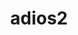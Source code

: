 ---
title: "adios2"
layout: cache
categories: [package, develop-2023-12-03]
meta: {"versions": ["2.8.3", "2.9.2"], "compilers": ["cce@=15.0.1", "gcc@=10.3.0", "gcc@=11.1.0", "gcc@=11.4.0", "gcc@=7.3.1", "gcc@=9.4.0", "oneapi@=2023.2.0"], "oss": ["amzn2", "rhel8", "sle_hpc15", "ubuntu20.04"], "platforms": ["linux"], "targets": ["aarch64", "neoverse_n1", "neoverse_v1", "ppc64le", "x86_64_v3", "x86_64_v4", "zen4"], "stacks": ["aws-isc", "aws-isc-aarch64", "data-vis-sdk", "e4s", "e4s-cray-rhel", "e4s-cray-sles", "e4s-neoverse_v1", "e4s-oneapi", "e4s-power", "e4s-rocm-external", "root"], "num_specs": 28, "num_specs_by_stack": {"aws-isc-aarch64": 2, "root": 28, "aws-isc": 1, "e4s-cray-rhel": 1, "e4s-cray-sles": 1, "e4s-neoverse_v1": 6, "e4s-power": 4, "data-vis-sdk": 2, "e4s": 7, "e4s-rocm-external": 3, "e4s-oneapi": 2}}
spec_details: [{"hash": "6awh2fe44skthjvuvkbglejl4k5i4ke2", "compiler": "gcc@=7.3.1", "versions": ["2.9.2"], "os": "amzn2", "platform": "linux", "target": "aarch64", "variants": ["~aws", "+blosc2", "build_system=cmake", "build_type=Release", "+bzip2", "~cuda", "~dataspaces", "~fortran", "generator=make", "~hdf5", "~ipo", "~kokkos", "+libcatalyst", "~libpressio", "+mgard", "+mpi", "patches=48766ac", "~pic", "+png", "~python", "~rocm", "+sst", "+sz", "+zfp"], "stacks": ["aws-isc-aarch64", "root"], "size": "-", "tarball": "https://binaries.spack.io/develop-2023-12-03/build_cache/linux-amzn2-aarch64/gcc-7.3.1/adios2-2.9.2/linux-amzn2-aarch64-gcc-7.3.1-adios2-2.9.2-6awh2fe44skthjvuvkbglejl4k5i4ke2.spack"}, {"hash": "x44cfihmfdhk4phrh5kgukburim7kh7t", "compiler": "gcc@=7.3.1", "versions": ["2.9.2"], "os": "amzn2", "platform": "linux", "target": "neoverse_n1", "variants": ["~aws", "+blosc2", "build_system=cmake", "build_type=Release", "+bzip2", "~cuda", "~dataspaces", "~fortran", "generator=make", "~hdf5", "~ipo", "~kokkos", "+libcatalyst", "~libpressio", "+mgard", "+mpi", "patches=48766ac", "~pic", "+png", "~python", "~rocm", "+sst", "+sz", "+zfp"], "stacks": ["aws-isc-aarch64", "root"], "size": "-", "tarball": "https://binaries.spack.io/develop-2023-12-03/build_cache/linux-amzn2-neoverse_n1/gcc-7.3.1/adios2-2.9.2/linux-amzn2-neoverse_n1-gcc-7.3.1-adios2-2.9.2-x44cfihmfdhk4phrh5kgukburim7kh7t.spack"}, {"hash": "tb3t4x545z2fodcepcy6qvco76mxwd3g", "compiler": "gcc@=7.3.1", "versions": ["2.9.2"], "os": "amzn2", "platform": "linux", "target": "x86_64_v3", "variants": ["~aws", "+blosc2", "build_system=cmake", "build_type=Release", "+bzip2", "~cuda", "~dataspaces", "~fortran", "generator=make", "~hdf5", "~ipo", "~kokkos", "+libcatalyst", "~libpressio", "+mgard", "+mpi", "patches=48766ac", "~pic", "+png", "~python", "~rocm", "+sst", "+sz", "+zfp"], "stacks": ["aws-isc", "root"], "size": "-", "tarball": "https://binaries.spack.io/develop-2023-12-03/build_cache/linux-amzn2-x86_64_v3/gcc-7.3.1/adios2-2.9.2/linux-amzn2-x86_64_v3-gcc-7.3.1-adios2-2.9.2-tb3t4x545z2fodcepcy6qvco76mxwd3g.spack"}, {"hash": "nneqenplmidhob2x3rsqx7rtyftnqgce", "compiler": "cce@=15.0.1", "versions": ["2.9.2"], "os": "rhel8", "platform": "linux", "target": "zen4", "variants": ["~aws", "+blosc2", "build_system=cmake", "build_type=Release", "+bzip2", "~cuda", "~dataspaces", "+fortran", "generator=make", "~hdf5", "~ipo", "~kokkos", "+libcatalyst", "~libpressio", "+mgard", "+mpi", "patches=48766ac", "~pic", "+png", "~python", "~rocm", "+sst", "+sz", "+zfp"], "stacks": ["e4s-cray-rhel", "root"], "size": "-", "tarball": "https://binaries.spack.io/develop-2023-12-03/build_cache/linux-rhel8-zen4/cce-15.0.1/adios2-2.9.2/linux-rhel8-zen4-cce-15.0.1-adios2-2.9.2-nneqenplmidhob2x3rsqx7rtyftnqgce.spack"}, {"hash": "5oj6jey4wh4xid3gib3jeurtatfknydp", "compiler": "gcc@=10.3.0", "versions": ["2.9.2"], "os": "sle_hpc15", "platform": "linux", "target": "x86_64_v4", "variants": ["~aws", "+blosc2", "build_system=cmake", "build_type=Release", "+bzip2", "~cuda", "~dataspaces", "+fortran", "generator=make", "~hdf5", "~ipo", "~kokkos", "+libcatalyst", "~libpressio", "+mgard", "+mpi", "patches=48766ac", "~pic", "+png", "~python", "~rocm", "+sst", "+sz", "+zfp"], "stacks": ["e4s-cray-sles", "root"], "size": "-", "tarball": "https://binaries.spack.io/develop-2023-12-03/build_cache/linux-sle_hpc15-x86_64_v4/gcc-10.3.0/adios2-2.9.2/linux-sle_hpc15-x86_64_v4-gcc-10.3.0-adios2-2.9.2-5oj6jey4wh4xid3gib3jeurtatfknydp.spack"}, {"hash": "o6gcjlywp3xx3rvpjtwdmnfbhe2fuivx", "compiler": "gcc@=11.4.0", "versions": ["2.9.2"], "os": "ubuntu20.04", "platform": "linux", "target": "neoverse_v1", "variants": ["~aws", "+blosc2", "build_system=cmake", "build_type=Release", "+bzip2", "~cuda", "~dataspaces", "~fortran", "generator=make", "~hdf5", "~ipo", "~kokkos", "+libcatalyst", "~libpressio", "+mgard", "+mpi", "patches=48766ac", "~pic", "+png", "~python", "~rocm", "+sst", "+sz", "+zfp"], "stacks": ["e4s-neoverse_v1", "root"], "size": "-", "tarball": "https://binaries.spack.io/develop-2023-12-03/build_cache/linux-ubuntu20.04-neoverse_v1/gcc-11.4.0/adios2-2.9.2/linux-ubuntu20.04-neoverse_v1-gcc-11.4.0-adios2-2.9.2-o6gcjlywp3xx3rvpjtwdmnfbhe2fuivx.spack"}, {"hash": "auzbfhn4bkfpxxfwjglla27v2kkrwcaw", "compiler": "gcc@=11.4.0", "versions": ["2.9.2"], "os": "ubuntu20.04", "platform": "linux", "target": "neoverse_v1", "variants": ["~aws", "+blosc2", "build_system=cmake", "build_type=Release", "+bzip2", "~cuda", "+dataman", "~dataspaces", "+fortran", "generator=make", "+hdf5", "~ipo", "~kokkos", "+libcatalyst", "~libpressio", "+mgard", "+mpi", "patches=48766ac", "+pic", "+png", "+python", "~rocm", "+shared", "+sst", "+sz", "+zfp"], "stacks": ["e4s-neoverse_v1", "root"], "size": "-", "tarball": "https://binaries.spack.io/develop-2023-12-03/build_cache/linux-ubuntu20.04-neoverse_v1/gcc-11.4.0/adios2-2.9.2/linux-ubuntu20.04-neoverse_v1-gcc-11.4.0-adios2-2.9.2-auzbfhn4bkfpxxfwjglla27v2kkrwcaw.spack"}, {"hash": "agabdk53cj22hgjdfsun4gwlbl6sbi2g", "compiler": "gcc@=11.4.0", "versions": ["2.9.2"], "os": "ubuntu20.04", "platform": "linux", "target": "neoverse_v1", "variants": ["~aws", "+blosc2", "build_system=cmake", "build_type=Release", "+bzip2", "+cuda", "cuda_arch=80", "~dataspaces", "+fortran", "generator=make", "~hdf5", "~ipo", "~kokkos", "+libcatalyst", "~libpressio", "+mgard", "+mpi", "patches=48766ac", "~pic", "+png", "~python", "~rocm", "+sst", "+sz", "+zfp"], "stacks": ["e4s-neoverse_v1", "root"], "size": "-", "tarball": "https://binaries.spack.io/develop-2023-12-03/build_cache/linux-ubuntu20.04-neoverse_v1/gcc-11.4.0/adios2-2.9.2/linux-ubuntu20.04-neoverse_v1-gcc-11.4.0-adios2-2.9.2-agabdk53cj22hgjdfsun4gwlbl6sbi2g.spack"}, {"hash": "luhsj674r2du2carbf24lq7nzr4p6hrh", "compiler": "gcc@=11.4.0", "versions": ["2.9.2"], "os": "ubuntu20.04", "platform": "linux", "target": "neoverse_v1", "variants": ["~aws", "+blosc2", "build_system=cmake", "build_type=Release", "+bzip2", "+cuda", "cuda_arch=75", "~dataspaces", "+fortran", "generator=make", "~hdf5", "~ipo", "~kokkos", "+libcatalyst", "~libpressio", "+mgard", "+mpi", "patches=48766ac", "~pic", "+png", "~python", "~rocm", "+sst", "+sz", "+zfp"], "stacks": ["e4s-neoverse_v1", "root"], "size": "-", "tarball": "https://binaries.spack.io/develop-2023-12-03/build_cache/linux-ubuntu20.04-neoverse_v1/gcc-11.4.0/adios2-2.9.2/linux-ubuntu20.04-neoverse_v1-gcc-11.4.0-adios2-2.9.2-luhsj674r2du2carbf24lq7nzr4p6hrh.spack"}, {"hash": "57pazayuabyvual2boruy4tpgudjv6m2", "compiler": "gcc@=11.4.0", "versions": ["2.9.2"], "os": "ubuntu20.04", "platform": "linux", "target": "neoverse_v1", "variants": ["~aws", "+blosc2", "build_system=cmake", "build_type=Release", "+bzip2", "~cuda", "~dataspaces", "+fortran", "generator=make", "~hdf5", "~ipo", "~kokkos", "+libcatalyst", "~libpressio", "+mgard", "+mpi", "patches=48766ac", "~pic", "+png", "~python", "~rocm", "+sst", "+sz", "+zfp"], "stacks": ["e4s-neoverse_v1", "root"], "size": "-", "tarball": "https://binaries.spack.io/develop-2023-12-03/build_cache/linux-ubuntu20.04-neoverse_v1/gcc-11.4.0/adios2-2.9.2/linux-ubuntu20.04-neoverse_v1-gcc-11.4.0-adios2-2.9.2-57pazayuabyvual2boruy4tpgudjv6m2.spack"}, {"hash": "ngybhz3mtu6nhhxl44jo3ug5ioefmee4", "compiler": "gcc@=11.4.0", "versions": ["2.9.2"], "os": "ubuntu20.04", "platform": "linux", "target": "neoverse_v1", "variants": ["~aws", "+blosc2", "build_system=cmake", "build_type=Release", "+bzip2", "+cuda", "cuda_arch=90", "~dataspaces", "+fortran", "generator=make", "~hdf5", "~ipo", "~kokkos", "+libcatalyst", "~libpressio", "+mgard", "+mpi", "patches=48766ac", "~pic", "+png", "~python", "~rocm", "+sst", "+sz", "+zfp"], "stacks": ["e4s-neoverse_v1", "root"], "size": "-", "tarball": "https://binaries.spack.io/develop-2023-12-03/build_cache/linux-ubuntu20.04-neoverse_v1/gcc-11.4.0/adios2-2.9.2/linux-ubuntu20.04-neoverse_v1-gcc-11.4.0-adios2-2.9.2-ngybhz3mtu6nhhxl44jo3ug5ioefmee4.spack"}, {"hash": "my5rhakuose7duui7vpndtermsnrhdoq", "compiler": "gcc@=9.4.0", "versions": ["2.9.2"], "os": "ubuntu20.04", "platform": "linux", "target": "ppc64le", "variants": ["~aws", "+blosc2", "build_system=cmake", "build_type=Release", "+bzip2", "~cuda", "~dataspaces", "~fortran", "generator=make", "~hdf5", "~ipo", "~kokkos", "+libcatalyst", "~libpressio", "+mgard", "+mpi", "patches=48766ac", "~pic", "+png", "~python", "~rocm", "+sst", "+sz", "+zfp"], "stacks": ["root", "e4s-power"], "size": "-", "tarball": "https://binaries.spack.io/develop-2023-12-03/build_cache/linux-ubuntu20.04-ppc64le/gcc-9.4.0/adios2-2.9.2/linux-ubuntu20.04-ppc64le-gcc-9.4.0-adios2-2.9.2-my5rhakuose7duui7vpndtermsnrhdoq.spack"}, {"hash": "dfsz4vaoqjbfsdi5ygf3stxi743jxx2r", "compiler": "gcc@=9.4.0", "versions": ["2.9.2"], "os": "ubuntu20.04", "platform": "linux", "target": "ppc64le", "variants": ["~aws", "+blosc2", "build_system=cmake", "build_type=Release", "+bzip2", "+cuda", "cuda_arch=70", "~dataspaces", "+fortran", "generator=make", "~hdf5", "~ipo", "~kokkos", "+libcatalyst", "~libpressio", "+mgard", "+mpi", "patches=48766ac", "~pic", "+png", "~python", "~rocm", "+sst", "+sz", "+zfp"], "stacks": ["root", "e4s-power"], "size": "-", "tarball": "https://binaries.spack.io/develop-2023-12-03/build_cache/linux-ubuntu20.04-ppc64le/gcc-9.4.0/adios2-2.9.2/linux-ubuntu20.04-ppc64le-gcc-9.4.0-adios2-2.9.2-dfsz4vaoqjbfsdi5ygf3stxi743jxx2r.spack"}, {"hash": "xfpql7fr5biwarwn3vxva2njqzri7fxn", "compiler": "gcc@=9.4.0", "versions": ["2.9.2"], "os": "ubuntu20.04", "platform": "linux", "target": "ppc64le", "variants": ["~aws", "+blosc2", "build_system=cmake", "build_type=Release", "+bzip2", "+cuda", "cuda_arch=70", "+dataman", "~dataspaces", "+fortran", "generator=make", "+hdf5", "~ipo", "~kokkos", "+libcatalyst", "~libpressio", "+mgard", "+mpi", "patches=48766ac", "+pic", "+png", "+python", "~rocm", "+shared", "+sst", "~sz", "+zfp"], "stacks": ["root", "e4s-power"], "size": "-", "tarball": "https://binaries.spack.io/develop-2023-12-03/build_cache/linux-ubuntu20.04-ppc64le/gcc-9.4.0/adios2-2.9.2/linux-ubuntu20.04-ppc64le-gcc-9.4.0-adios2-2.9.2-xfpql7fr5biwarwn3vxva2njqzri7fxn.spack"}, {"hash": "iwowwl6lgcb2pw3rd4j6hro67uxix3i7", "compiler": "gcc@=9.4.0", "versions": ["2.9.2"], "os": "ubuntu20.04", "platform": "linux", "target": "ppc64le", "variants": ["~aws", "+blosc2", "build_system=cmake", "build_type=Release", "+bzip2", "~cuda", "~dataspaces", "+fortran", "generator=make", "~hdf5", "~ipo", "~kokkos", "+libcatalyst", "~libpressio", "+mgard", "+mpi", "patches=48766ac", "~pic", "+png", "~python", "~rocm", "+sst", "+sz", "+zfp"], "stacks": ["root", "e4s-power"], "size": "-", "tarball": "https://binaries.spack.io/develop-2023-12-03/build_cache/linux-ubuntu20.04-ppc64le/gcc-9.4.0/adios2-2.9.2/linux-ubuntu20.04-ppc64le-gcc-9.4.0-adios2-2.9.2-iwowwl6lgcb2pw3rd4j6hro67uxix3i7.spack"}, {"hash": "chx4xoo4assruvligcabpuoninzd4fkm", "compiler": "gcc@=11.1.0", "versions": ["2.9.2"], "os": "ubuntu20.04", "platform": "linux", "target": "x86_64_v3", "variants": ["~aws", "+blosc2", "build_system=cmake", "build_type=Release", "+bzip2", "~cuda", "+dataman", "~dataspaces", "+fortran", "generator=make", "+hdf5", "~ipo", "~kokkos", "+libcatalyst", "~libpressio", "+mgard", "+mpi", "patches=48766ac", "+pic", "+png", "+python", "~rocm", "+shared", "+sst", "+sz", "+zfp"], "stacks": ["data-vis-sdk", "root"], "size": "-", "tarball": "https://binaries.spack.io/develop-2023-12-03/build_cache/linux-ubuntu20.04-x86_64_v3/gcc-11.1.0/adios2-2.9.2/linux-ubuntu20.04-x86_64_v3-gcc-11.1.0-adios2-2.9.2-chx4xoo4assruvligcabpuoninzd4fkm.spack"}, {"hash": "jaaury5zugkjt74mlomxglhafaqzwazq", "compiler": "gcc@=11.1.0", "versions": ["2.9.2"], "os": "ubuntu20.04", "platform": "linux", "target": "x86_64_v3", "variants": ["~aws", "+blosc2", "build_system=cmake", "build_type=Release", "+bzip2", "~cuda", "+dataman", "~dataspaces", "+fortran", "generator=make", "+hdf5", "~ipo", "~kokkos", "+libcatalyst", "~libpressio", "+mgard", "+mpi", "patches=48766ac", "+pic", "+png", "+python", "~rocm", "+shared", "+sst", "+sz", "+zfp"], "stacks": ["data-vis-sdk", "root"], "size": "-", "tarball": "https://binaries.spack.io/develop-2023-12-03/build_cache/linux-ubuntu20.04-x86_64_v3/gcc-11.1.0/adios2-2.9.2/linux-ubuntu20.04-x86_64_v3-gcc-11.1.0-adios2-2.9.2-jaaury5zugkjt74mlomxglhafaqzwazq.spack"}, {"hash": "ozprubbm56p5ytzx4purrvjrwnuxpc2l", "compiler": "gcc@=11.4.0", "versions": ["2.9.2"], "os": "ubuntu20.04", "platform": "linux", "target": "x86_64_v3", "variants": ["amdgpu_target=gfx90a", "~aws", "+blosc2", "build_system=cmake", "build_type=Release", "+bzip2", "~cuda", "~dataspaces", "+fortran", "generator=make", "~hdf5", "~ipo", "+kokkos", "+libcatalyst", "~libpressio", "+mgard", "+mpi", "patches=48766ac", "~pic", "+png", "~python", "+rocm", "+sst", "+sz", "+zfp"], "stacks": ["root", "e4s"], "size": "-", "tarball": "https://binaries.spack.io/develop-2023-12-03/build_cache/linux-ubuntu20.04-x86_64_v3/gcc-11.4.0/adios2-2.9.2/linux-ubuntu20.04-x86_64_v3-gcc-11.4.0-adios2-2.9.2-ozprubbm56p5ytzx4purrvjrwnuxpc2l.spack"}, {"hash": "gg4s6hknsp6zgbjqjf7mozx7kbplzxgm", "compiler": "gcc@=11.4.0", "versions": ["2.9.2"], "os": "ubuntu20.04", "platform": "linux", "target": "x86_64_v3", "variants": ["amdgpu_target=gfx908", "~aws", "+blosc2", "build_system=cmake", "build_type=Release", "+bzip2", "~cuda", "~dataspaces", "+fortran", "generator=make", "~hdf5", "~ipo", "+kokkos", "+libcatalyst", "~libpressio", "+mgard", "+mpi", "patches=48766ac", "~pic", "+png", "~python", "+rocm", "+sst", "+sz", "+zfp"], "stacks": ["root", "e4s-rocm-external"], "size": "-", "tarball": "https://binaries.spack.io/develop-2023-12-03/build_cache/linux-ubuntu20.04-x86_64_v3/gcc-11.4.0/adios2-2.9.2/linux-ubuntu20.04-x86_64_v3-gcc-11.4.0-adios2-2.9.2-gg4s6hknsp6zgbjqjf7mozx7kbplzxgm.spack"}, {"hash": "o5bqm3dtkoc3tlfk4joorgkhnyaxgyay", "compiler": "gcc@=11.4.0", "versions": ["2.9.2"], "os": "ubuntu20.04", "platform": "linux", "target": "x86_64_v3", "variants": ["amdgpu_target=gfx90a", "~aws", "+blosc2", "build_system=cmake", "build_type=Release", "+bzip2", "~cuda", "~dataspaces", "+fortran", "generator=make", "~hdf5", "~ipo", "+kokkos", "+libcatalyst", "~libpressio", "+mgard", "+mpi", "patches=48766ac", "~pic", "+png", "~python", "+rocm", "+sst", "+sz", "+zfp"], "stacks": ["root", "e4s-rocm-external"], "size": "-", "tarball": "https://binaries.spack.io/develop-2023-12-03/build_cache/linux-ubuntu20.04-x86_64_v3/gcc-11.4.0/adios2-2.9.2/linux-ubuntu20.04-x86_64_v3-gcc-11.4.0-adios2-2.9.2-o5bqm3dtkoc3tlfk4joorgkhnyaxgyay.spack"}, {"hash": "4kwqjggfiy72eqntd2harrbmc3bw6y24", "compiler": "gcc@=11.4.0", "versions": ["2.9.2"], "os": "ubuntu20.04", "platform": "linux", "target": "x86_64_v3", "variants": ["~aws", "+blosc2", "build_system=cmake", "build_type=Release", "+bzip2", "+cuda", "cuda_arch=80", "+dataman", "~dataspaces", "+fortran", "generator=make", "+hdf5", "~ipo", "~kokkos", "+libcatalyst", "~libpressio", "+mgard", "+mpi", "patches=48766ac", "+pic", "+png", "+python", "~rocm", "+shared", "+sst", "~sz", "+zfp"], "stacks": ["root", "e4s"], "size": "-", "tarball": "https://binaries.spack.io/develop-2023-12-03/build_cache/linux-ubuntu20.04-x86_64_v3/gcc-11.4.0/adios2-2.9.2/linux-ubuntu20.04-x86_64_v3-gcc-11.4.0-adios2-2.9.2-4kwqjggfiy72eqntd2harrbmc3bw6y24.spack"}, {"hash": "y3nwhvaxlf3inxnsgebyn2dfaxwm365b", "compiler": "gcc@=11.4.0", "versions": ["2.9.2"], "os": "ubuntu20.04", "platform": "linux", "target": "x86_64_v3", "variants": ["~aws", "+blosc2", "build_system=cmake", "build_type=Release", "+bzip2", "~cuda", "~dataspaces", "+fortran", "generator=make", "~hdf5", "~ipo", "~kokkos", "+libcatalyst", "~libpressio", "+mgard", "+mpi", "patches=48766ac", "~pic", "+png", "~python", "~rocm", "+sst", "+sz", "+zfp"], "stacks": ["root", "e4s", "e4s-rocm-external"], "size": "-", "tarball": "https://binaries.spack.io/develop-2023-12-03/build_cache/linux-ubuntu20.04-x86_64_v3/gcc-11.4.0/adios2-2.9.2/linux-ubuntu20.04-x86_64_v3-gcc-11.4.0-adios2-2.9.2-y3nwhvaxlf3inxnsgebyn2dfaxwm365b.spack"}, {"hash": "xr2xc4767evyc4tnvov4bdqkuspcjxrd", "compiler": "gcc@=11.4.0", "versions": ["2.9.2"], "os": "ubuntu20.04", "platform": "linux", "target": "x86_64_v3", "variants": ["~aws", "+blosc2", "build_system=cmake", "build_type=Release", "+bzip2", "~cuda", "+dataman", "~dataspaces", "+fortran", "generator=make", "+hdf5", "~ipo", "~kokkos", "+libcatalyst", "~libpressio", "+mgard", "+mpi", "patches=48766ac", "+pic", "+png", "+python", "~rocm", "+shared", "+sst", "+sz", "+zfp"], "stacks": ["root", "e4s"], "size": "-", "tarball": "https://binaries.spack.io/develop-2023-12-03/build_cache/linux-ubuntu20.04-x86_64_v3/gcc-11.4.0/adios2-2.9.2/linux-ubuntu20.04-x86_64_v3-gcc-11.4.0-adios2-2.9.2-xr2xc4767evyc4tnvov4bdqkuspcjxrd.spack"}, {"hash": "64nfr6qtt7qcljlxz4kptgdsvmzikma5", "compiler": "gcc@=11.4.0", "versions": ["2.9.2"], "os": "ubuntu20.04", "platform": "linux", "target": "x86_64_v3", "variants": ["~aws", "+blosc2", "build_system=cmake", "build_type=Release", "+bzip2", "~cuda", "~dataspaces", "~fortran", "generator=make", "~hdf5", "~ipo", "~kokkos", "+libcatalyst", "~libpressio", "+mgard", "+mpi", "patches=48766ac", "~pic", "+png", "~python", "~rocm", "+sst", "+sz", "+zfp"], "stacks": ["root", "e4s"], "size": "-", "tarball": "https://binaries.spack.io/develop-2023-12-03/build_cache/linux-ubuntu20.04-x86_64_v3/gcc-11.4.0/adios2-2.9.2/linux-ubuntu20.04-x86_64_v3-gcc-11.4.0-adios2-2.9.2-64nfr6qtt7qcljlxz4kptgdsvmzikma5.spack"}, {"hash": "bppohgmydsbw6ousruj2ovkdwzjup3rh", "compiler": "gcc@=11.4.0", "versions": ["2.9.2"], "os": "ubuntu20.04", "platform": "linux", "target": "x86_64_v3", "variants": ["~aws", "+blosc2", "build_system=cmake", "build_type=Release", "+bzip2", "+cuda", "cuda_arch=90", "~dataspaces", "+fortran", "generator=make", "~hdf5", "~ipo", "~kokkos", "+libcatalyst", "~libpressio", "+mgard", "+mpi", "patches=48766ac", "~pic", "+png", "~python", "~rocm", "+sst", "+sz", "+zfp"], "stacks": ["root", "e4s"], "size": "-", "tarball": "https://binaries.spack.io/develop-2023-12-03/build_cache/linux-ubuntu20.04-x86_64_v3/gcc-11.4.0/adios2-2.9.2/linux-ubuntu20.04-x86_64_v3-gcc-11.4.0-adios2-2.9.2-bppohgmydsbw6ousruj2ovkdwzjup3rh.spack"}, {"hash": "zmrshokorz756ksj7pwh4k7ba4dgiwau", "compiler": "gcc@=11.4.0", "versions": ["2.9.2"], "os": "ubuntu20.04", "platform": "linux", "target": "x86_64_v3", "variants": ["amdgpu_target=gfx908", "~aws", "+blosc2", "build_system=cmake", "build_type=Release", "+bzip2", "~cuda", "~dataspaces", "+fortran", "generator=make", "~hdf5", "~ipo", "+kokkos", "+libcatalyst", "~libpressio", "+mgard", "+mpi", "patches=48766ac", "~pic", "+png", "~python", "+rocm", "+sst", "+sz", "+zfp"], "stacks": ["root", "e4s"], "size": "-", "tarball": "https://binaries.spack.io/develop-2023-12-03/build_cache/linux-ubuntu20.04-x86_64_v3/gcc-11.4.0/adios2-2.9.2/linux-ubuntu20.04-x86_64_v3-gcc-11.4.0-adios2-2.9.2-zmrshokorz756ksj7pwh4k7ba4dgiwau.spack"}, {"hash": "tle6ii3m4454pczpbir5x6sj5cc7sdn2", "compiler": "oneapi@=2023.2.0", "versions": ["2.9.2"], "os": "ubuntu20.04", "platform": "linux", "target": "x86_64_v3", "variants": ["~aws", "~blosc2", "build_system=cmake", "build_type=Release", "+bzip2", "~cuda", "~dataspaces", "+fortran", "generator=make", "~hdf5", "~ipo", "~kokkos", "+libcatalyst", "~libpressio", "+mgard", "+mpi", "patches=48766ac", "~pic", "+png", "~python", "~rocm", "+sst", "+sz", "+zfp"], "stacks": ["root", "e4s-oneapi"], "size": "-", "tarball": "https://binaries.spack.io/develop-2023-12-03/build_cache/linux-ubuntu20.04-x86_64_v3/oneapi-2023.2.0/adios2-2.9.2/linux-ubuntu20.04-x86_64_v3-oneapi-2023.2.0-adios2-2.9.2-tle6ii3m4454pczpbir5x6sj5cc7sdn2.spack"}, {"hash": "qmmbj2hlmfr4gkeyh5qbx77b67h765fi", "compiler": "oneapi@=2023.2.0", "versions": ["2.8.3"], "os": "ubuntu20.04", "platform": "linux", "target": "x86_64_v3", "variants": ["+blosc", "build_system=cmake", "build_type=Release", "+bzip2", "~cuda", "~dataspaces", "+fortran", "generator=make", "~hdf5", "~ipo", "~libpressio", "+mgard", "+mpi", "~pic", "+png", "~python", "~rocm", "+sst", "+sz", "+zfp"], "stacks": ["root", "e4s-oneapi"], "size": "-", "tarball": "https://binaries.spack.io/develop-2023-12-03/build_cache/linux-ubuntu20.04-x86_64_v3/oneapi-2023.2.0/adios2-2.8.3/linux-ubuntu20.04-x86_64_v3-oneapi-2023.2.0-adios2-2.8.3-qmmbj2hlmfr4gkeyh5qbx77b67h765fi.spack"}]
---